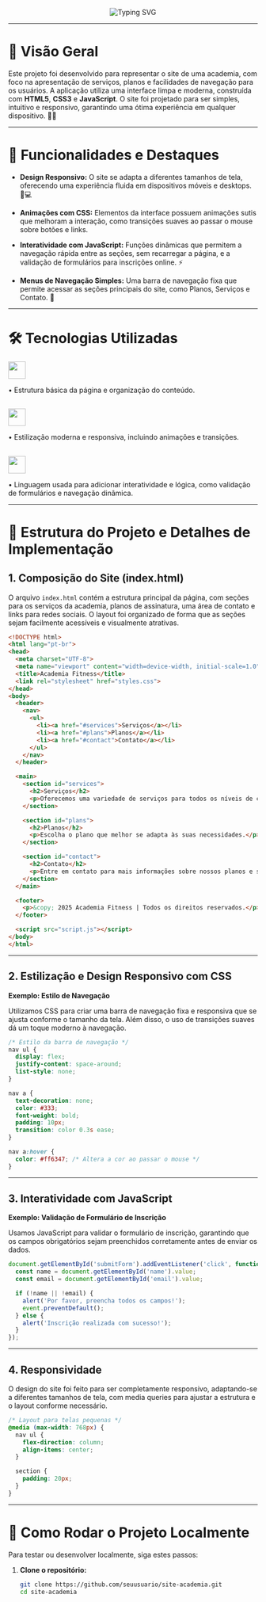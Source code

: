 <p align="center">
  <img src="https://readme-typing-svg.herokuapp.com?font=Century+Gothic&weight=800&size=48&pause=1000&color=F7F7F7&center=true&vCenter=true&width=600&lines=Site+da+Academia" alt="Typing SVG" />
</p>

---

# 📖 Visão Geral

Este projeto foi desenvolvido para representar o site de uma academia, com foco na apresentação de serviços, planos e facilidades de navegação para os usuários. A aplicação utiliza uma interface limpa e moderna, construída com **HTML5**, **CSS3** e **JavaScript**. O site foi projetado para ser simples, intuitivo e responsivo, garantindo uma ótima experiência em qualquer dispositivo. 💪✨

---

# 🌟 Funcionalidades e Destaques

- **Design Responsivo:** O site se adapta a diferentes tamanhos de tela, oferecendo uma experiência fluida em dispositivos móveis e desktops. 📱💻

- **Animações com CSS:** Elementos da interface possuem animações sutis que melhoram a interação, como transições suaves ao passar o mouse sobre botões e links.

- **Interatividade com JavaScript:** Funções dinâmicas que permitem a navegação rápida entre as seções, sem recarregar a página, e a validação de formulários para inscrições online. ⚡️

- **Menus de Navegação Simples:** Uma barra de navegação fixa que permite acessar as seções principais do site, como Planos, Serviços e Contato. 📜

---

# 🛠️ Tecnologias Utilizadas

<img src="https://img.shields.io/badge/HTML5-E34F26?style=for-the-badge&logo=html5&logoColor=white" height="35"  />

• Estrutura básica da página e organização do conteúdo.

##

<img src="https://img.shields.io/badge/CSS3-1572B6?style=for-the-badge&logo=css3&logoColor=white" height="35"  />
  
• Estilização moderna e responsiva, incluindo animações e transições.

##

<img src="https://img.shields.io/badge/JavaScript-F7DF1E?style=for-the-badge&logo=javascript&logoColor=black" height="35"  />
  
• Linguagem usada para adicionar interatividade e lógica, como validação de formulários e navegação dinâmica.

---

# 📂 Estrutura do Projeto e Detalhes de Implementação

## 1. Composição do Site (index.html)

O arquivo `index.html` contém a estrutura principal da página, com seções para os serviços da academia, planos de assinatura, uma área de contato e links para redes sociais. O layout foi organizado de forma que as seções sejam facilmente acessíveis e visualmente atrativas.

~~~html
<!DOCTYPE html>
<html lang="pt-br">
<head>
  <meta charset="UTF-8">
  <meta name="viewport" content="width=device-width, initial-scale=1.0">
  <title>Academia Fitness</title>
  <link rel="stylesheet" href="styles.css">
</head>
<body>
  <header>
    <nav>
      <ul>
        <li><a href="#services">Serviços</a></li>
        <li><a href="#plans">Planos</a></li>
        <li><a href="#contact">Contato</a></li>
      </ul>
    </nav>
  </header>

  <main>
    <section id="services">
      <h2>Serviços</h2>
      <p>Oferecemos uma variedade de serviços para todos os níveis de condicionamento físico.</p>
    </section>

    <section id="plans">
      <h2>Planos</h2>
      <p>Escolha o plano que melhor se adapta às suas necessidades.</p>
    </section>

    <section id="contact">
      <h2>Contato</h2>
      <p>Entre em contato para mais informações sobre nossos planos e serviços.</p>
    </section>
  </main>

  <footer>
    <p>&copy; 2025 Academia Fitness | Todos os direitos reservados.</p>
  </footer>

  <script src="script.js"></script>
</body>
</html>
~~~

---

## 2. Estilização e Design Responsivo com CSS

**Exemplo: Estilo de Navegação**

Utilizamos CSS para criar uma barra de navegação fixa e responsiva que se ajusta conforme o tamanho da tela. Além disso, o uso de transições suaves dá um toque moderno à navegação.

~~~css
/* Estilo da barra de navegação */
nav ul {
  display: flex;
  justify-content: space-around;
  list-style: none;
}

nav a {
  text-decoration: none;
  color: #333;
  font-weight: bold;
  padding: 10px;
  transition: color 0.3s ease;
}

nav a:hover {
  color: #ff6347; /* Altera a cor ao passar o mouse */
}
~~~

---

## 3. Interatividade com JavaScript

**Exemplo: Validação de Formulário de Inscrição**

Usamos JavaScript para validar o formulário de inscrição, garantindo que os campos obrigatórios sejam preenchidos corretamente antes de enviar os dados.

~~~javascript
document.getElementById('submitForm').addEventListener('click', function(event) {
  const name = document.getElementById('name').value;
  const email = document.getElementById('email').value;

  if (!name || !email) {
    alert('Por favor, preencha todos os campos!');
    event.preventDefault();
  } else {
    alert('Inscrição realizada com sucesso!');
  }
});
~~~

---

## 4. Responsividade

O design do site foi feito para ser completamente responsivo, adaptando-se a diferentes tamanhos de tela, com media queries para ajustar a estrutura e o layout conforme necessário.

~~~css
/* Layout para telas pequenas */
@media (max-width: 768px) {
  nav ul {
    flex-direction: column;
    align-items: center;
  }

  section {
    padding: 20px;
  }
}
~~~

---

# 🚀 Como Rodar o Projeto Localmente

Para testar ou desenvolver localmente, siga estes passos:

1. **Clone o repositório:**
   ```bash
   git clone https://github.com/seuusuario/site-academia.git
   cd site-academia
